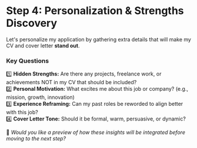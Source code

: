 # Step 4: Personalization & Strengths Discovery

Let's personalize my application by gathering extra details that will make my CV and cover letter **stand out**.

### **Key Questions**
1️⃣ **Hidden Strengths:** Are there any projects, freelance work, or achievements NOT in my CV that should be included?  
2️⃣ **Personal Motivation:** What excites me about this job or company? (e.g., mission, growth, innovation)  
3️⃣ **Experience Reframing:** Can my past roles be reworded to align better with this job?  
4️⃣ **Cover Letter Tone:** Should it be formal, warm, persuasive, or dynamic?  

🚀 *Would you like a preview of how these insights will be integrated before moving to the next step?*
